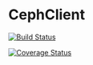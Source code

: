 # CephClient

[![Build Status](https://travis-ci.org/CentauriSolutions/ceph-client.svg?branch=master)](https://travis-ci.org/CentauriSolutions/ceph-client)
<!-- [![Version info](https://img.shields.io/crates/v/ceph-client.svg)](https://crates.io/crates/ceph-client) -->
[![Coverage Status](https://coveralls.io/repos/github/CentauriSolutions/ceph-client/badge.svg?branch=master)](https://coveralls.io/github/CentauriSolutions/ceph-client?branch=master)